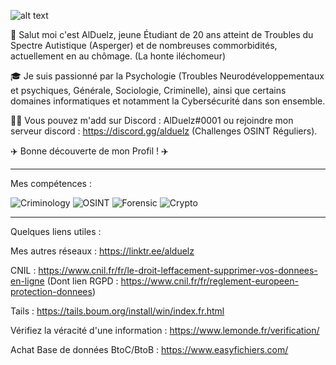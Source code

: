 ![alt text](https://i.imgur.com/V6fTX0B.gif)


👋 Salut moi c'est AlDuelz, jeune Étudiant de 20 ans atteint de Troubles du Spectre Autistique (Asperger) et de nombreuses commorbidités, actuellement en au chômage. (La honte iléchomeur)

🎓 Je suis passionné par la Psychologie (Troubles Neurodéveloppementaux et psychiques, Générale, Sociologie, Criminelle), ainsi que certains domaines informatiques et notamment la Cybersécurité dans son ensemble.

👨‍🎓  Vous pouvez m'add sur Discord : AlDuelz#0001 ou rejoindre mon serveur discord : https://discord.gg/alduelz (Challenges OSINT Réguliers).

✈️ Bonne découverte de mon Profil ! ✈️

_________________________________________________________________________________________________________________________________________________________________________________

Mes compétences :

![Criminology](https://i.imgur.com/mYiyrqz.gif)
![OSINT](https://i.imgur.com/jfFtf5Y.gif)
![Forensic](https://i.imgur.com/2Vgaqey.gif)
![Crypto](https://i.imgur.com/K7OYhkM.gif)

_________________________________________________________________________________________________________________________________________________________________________________

Quelques liens utiles :

Mes autres réseaux : https://linktr.ee/alduelz

CNIL : https://www.cnil.fr/fr/le-droit-leffacement-supprimer-vos-donnees-en-ligne (Dont lien RGPD : https://www.cnil.fr/fr/reglement-europeen-protection-donnees)

Tails : https://tails.boum.org/install/win/index.fr.html

Vérifiez la véracité d'une information : https://www.lemonde.fr/verification/

Achat Base de données BtoC/BtoB : https://www.easyfichiers.com/

